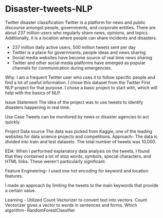 # Disaster-tweets-NLP

Twitter disaster classification
Twitter is a platform for news and public discourse amongst people, governments, and corporate entities. There are about 237 million users who regularly share news, opinions, and topics. Additionally, it is a location where people can share incidents and disasters.
- 237 million daily active users, 500 million tweets sent per day
- Twitter is a place for governments, people ideas and news sharing
- Social media websites have become source of real time news sharing
- Twitter and other social media platforms have emerged as popular channels for communication during emergencies.

Why:
I am a frequent Twitter user who uses it to follow specific people and find a lot of useful information. I chose this dataset from the Twitter First NLP project for that purpose. I chose a basic project to start with, which will help with the basics of NLP.

Issue Statement
The idea of the project was to use tweets to identify disasters happening in real time.

Use Case
Tweets can be monitored by news or disaster agencies to act quickly.

Project
Data source
The data was picked from Kaggle, one of the leading websites for data science projects and competitions.
Approach- The data is divided into train and test datasets. The total number of tweets was 10,000.

EDA: When I performed explanatory data analysis on the tweets, I found that they contained a lot of stop words, symbols, special characters, and HTML links.  These weren't particularly significant.

Feature Engineering- I used one hot encoding for keyword and location features.

I made an approach by limiting the tweets to the main keywords that provide a certain value.

Learning - Utilized Count Vectorizer to convert text into vectors. Count Vectorizer gives a vector to words in sentences and forms.
Which algorithm- RandomForestClassifier
